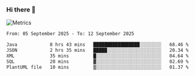 ### Hi there 👋

![Metrics](https://github.com/radoapx/radoapx/blob/main/github-metrics.svg)

<!--START_SECTION:waka-->

```txt
From: 05 September 2025 - To: 12 September 2025

Java            8 hrs 43 mins   █████████████████░░░░░░░░   68.46 %
JSON            2 hrs 35 mins   █████░░░░░░░░░░░░░░░░░░░░   20.34 %
XML             35 mins         █░░░░░░░░░░░░░░░░░░░░░░░░   04.64 %
SQL             20 mins         ▓░░░░░░░░░░░░░░░░░░░░░░░░   02.69 %
PlantUML file   10 mins         ▒░░░░░░░░░░░░░░░░░░░░░░░░   01.37 %
```

<!--END_SECTION:waka-->

<!--
**radoapx/radoapx** is a ✨ _special_ ✨ repository because its `README.md` (this file) appears on your GitHub profile.

Here are some ideas to get you started:

- 🔭 I’m currently working on ...
- 🌱 I’m currently learning ...
- 👯 I’m looking to collaborate on ...
- 🤔 I’m looking for help with ...
- 💬 Ask me about ...
- 📫 How to reach me: ...
- 😄 Pronouns: ...
- ⚡ Fun fact: ...
-->
